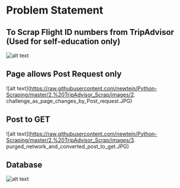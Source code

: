 # Problem Statement
## To Scrap Flight ID numbers from TripAdvisor (Used for self-education only)

![alt text](https://raw.githubusercontent.com/newtein/Python-Scraping/master/1.%20Google_Scrapping/images/1.25_Pages_Of_Flight_On_TripAdvsior.JPG)

## Page allows Post Request only

![alt text](https://raw.githubusercontent.com/newtein/Python-Scraping/master/2.%20TripAdvisor_Scrap/images/2. challenge_as_page_changes_by_Post_request.JPG)


 ## Post to GET
 ![alt text](https://raw.githubusercontent.com/newtein/Python-Scraping/master/2.%20TripAdvisor_Scrap/images/3. purged_network_and_converted_post_to_get.JPG)
 
 ## Database

 ![alt text](https://raw.githubusercontent.com/newtein/Python-Scraping/master/2.%20TripAdvisor_Scrap/images/4.%20Database.JPG)


